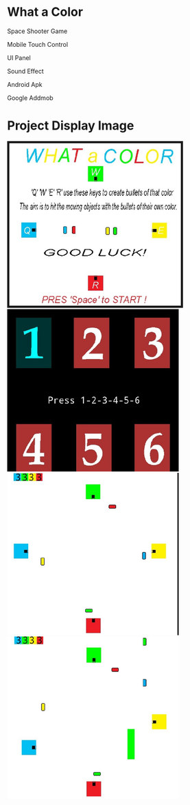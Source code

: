 # What a Color
<p> Space Shooter Game<p>
<p> Mobile Touch Control<p>
<p> UI Panel <p>
<p>Sound Effect <p>
<p>Android Apk <p>
<p>Google Addmob <p>
  

# Project Display Image

<p>
  
<a href="https://github.com/mikkaraavci/What_a_Color/blob/master/Png/MainMenu.JPG">
<img src="https://github.com/mikkaraavci/What_a_Color/blob/master/Png/MainMenu.JPG" width="400" border="5" style="max-width:100%;"></a>
  

<a href="https://github.com/mikkaraavci/What_a_Color/blob/master/Png/GameLvl.JPG" target="_blank">
<img src="https://github.com/mikkaraavci/What_a_Color/blob/master/Png/GameLvl.JPG" width="400" style="max-width:100%;"></a>

<a href="https://github.com/mikkaraavci/What_a_Color/blob/master/Png/lvl1.JPG" target="_blank">
<img src="https://github.com/mikkaraavci/What_a_Color/blob/master/Png/lvl1.JPG" width="400" style="max-width:100%;"></a>

<a href="https://github.com/mikkaraavci/What_a_Color/blob/master/Png/lvl2.JPG">
<img src="https://github.com/mikkaraavci/What_a_Color/blob/master/Png/lvl2.JPG" width="400" style="max-width:100%;"></a>
  

  
</p>  

